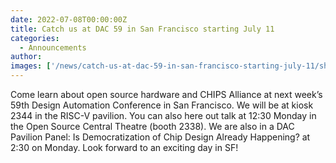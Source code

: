 ```yaml
---
date: 2022-07-08T00:00:00Z
title: Catch us at DAC 59 in San Francisco starting July 11
categories:
  - Announcements
author: 
images: ['/news/catch-us-at-dac-59-in-san-francisco-starting-july-11/share.png']
---
```


Come learn about open source hardware and CHIPS Alliance at next week’s 59th Design Automation Conference in San Francisco. We will be at kiosk 2344 in the RISC-V pavilion. You can also here out talk at 12:30 Monday in the Open Source Central Theatre (booth 2338). We are also in a DAC Pavilion Panel: Is Democratization of Chip Design Already Happening? at 2:30 on Monday. Look forward to an exciting day in SF!